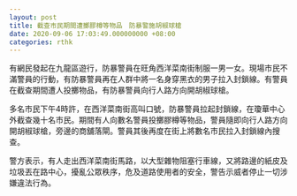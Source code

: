 ```yaml
---
layout: post
title: 截查市民期間遭擲膠樽等物品　防暴警施胡椒球槍
date: 2020-09-06 17:03:49.000000000 +08:00
categories: rthk
---
```


有網民發起在九龍區遊行，防暴警員在旺角西洋菜南街制服一男一女。現場市民不滿警員的行動，有防暴警員再在人群中將一名身穿黑衣的男子拉入封鎖線。有警員在截查期間遭人投擲物品，有防暴警員向行人路方向開胡椒球槍。

多名市民下午4時許，在西洋菜南街高叫口號，防暴警員拉起封鎖線，在瓊華中心外截查幾十名市民。期間有人向數名警員投擲膠樽等物品，警員隨即向行人路方向開胡椒球槍，旁邊的商舖落閘。警員其後再度在街上將數名市民拉入封鎖線內搜查。

警方表示，有人走出西洋菜南街馬路，以大型雜物阻塞行車線，又將路邊的紙皮及垃圾丟在路中心，擾亂公眾秩序，危及道路使用者的安全，警告示威者停止一切涉嫌違法行為。
